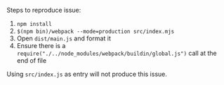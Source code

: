 Steps to reproduce issue:

1. `npm install`
2. `$(npm bin)/webpack --mode=production src/index.mjs`
3. Open `dist/main.js` and format it
4. Ensure there is a `require("./../node_modules/webpack/buildin/global.js")` call at the end of file

Using `src/index.js` as entry will not produce this issue.
